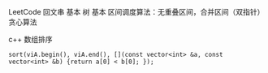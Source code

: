 LeetCode
回文串 基本
树 基本
区间调度算法：无重叠区间，合并区间（双指针） 贪心算法

c++
数组排序
```language
sort(viA.begin(), viA.end(), [](const vector<int> &a, const vector<int> &b) {return a[0] < b[0]; });
```
